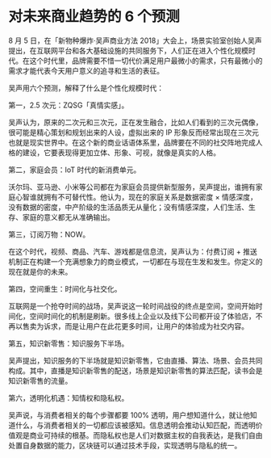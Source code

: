 # 对未来商业趋势的 6 个预测

8 月 5 日，在「新物种爆炸·吴声商业方法 2018」大会上，场景实验室创始人吴声提出，在互联网平台和各大基础设施的共同服务下，人们正在进入个性化规模时代。在这个时代里，品牌需要不惜一切代价满足用户最微小的需求，只有最微小的需求才能代表今天用户意义的追寻和生活的表征。

吴声用六个预测，解释了什么是个性化规模时代：

第一，2.5 次元：ZQSG「真情实感」。

吴声认为，原来的二次元和三次元，正在发生融合，比如人们看到的三次元偶像，很可能是精心策划和规划出来的人设，虚拟出来的 IP 形象反而经常出现在三次元也就是现实世界中。在这个新的商业话语体系里，品牌要在不同的社交阵地完成人格的建设，它要表现得更加立体、形象、可视，就像是真实的人格。

第二，家庭会员：IoT 时代的新消费单元。

沃尔玛、亚马逊、小米等公司都在为家庭会员提供新型服务，吴声提出，谁拥有家庭心智谁就拥有不可替代性。他认为，现在的家庭关系是数据密度 × 情感深度，没有数据的密度，中产阶级的生活品质无从量化；没有情感深度，人们生活、生存、家庭的意义都无从准确输出。

第三，订阅万物：NOW。

在这个时代，视频、商品、汽车、游戏都是信息流，吴声认为：付费订阅 + 推送机制正在构建一个充满想象力的商业模式，一切都在与现在生发和发生。你定义的现在就是你的未来。

第四，空间重生：时间化与社交化。

互联网是一个抢夺时间的战场，吴声说这一轮时间战役的终点是空间，空间开始时间化，空间时间化的机制是刷新。很多线上企业以及线下公司都开设了体验店，不再以售卖为诉求，而是让用户在此花更多时间，让用户的体验成为社交内容。

第五，知识新零售：知识服务下半场。

吴声提出，知识服务的下半场就是知识新零售，它由直播、算法、场景、会员共同构成。其中，直播是知识新零售的配送，场景是知识新零售的算法匹配，读书会是知识新零售的流量。

第六，透明化机遇：知情权和隐私权。

吴声说，与消费者相关的每个步骤都要 100% 透明，用户想知道什么，就让他知道什么，与消费者相关的一切都应该被感知。信息透明会推动认知匹配，而透明价值观是商业可持续的根基。而隐私权也是人们对数据主权的自我表达，是我们自由处置自身数据的能力，区块链可以通过技术手段，实现透明与隐私的统一。

